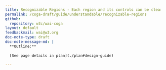 ```yaml
---
title: Recognizable Regions - Each region and its controls can be clearly recognized
permalink: /coga-draft/guide/understandable/recognizable-regions
github:
  repository: w3c/wai-coga
layout: default
feedbackmail: wai@w3.org
doc-note-type: draft
doc-note-message-md: |
  **Outline:**
      
  [See page details in plan](./plan#design-guide)

---
```

